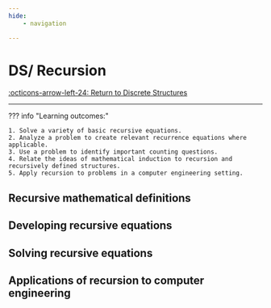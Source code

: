 ```yaml
---
hide:
    - navigation 

---
```


# DS/ Recursion

[:octicons-arrow-left-24: Return to Discrete Structures](/Knowledge-Notebook/Discrete-Structures/)

---

??? info "Learning outcomes:"

    1. Solve a variety of basic recursive equations.
    2. Analyze a problem to create relevant recurrence equations where applicable.
    3. Use a problem to identify important counting questions.
    4. Relate the ideas of mathematical induction to recursion and recursively defined structures. 
    5. Apply recursion to problems in a computer engineering setting.

## Recursive mathematical definitions

## Developing recursive equations

## Solving recursive equations

## Applications of recursion to computer engineering
